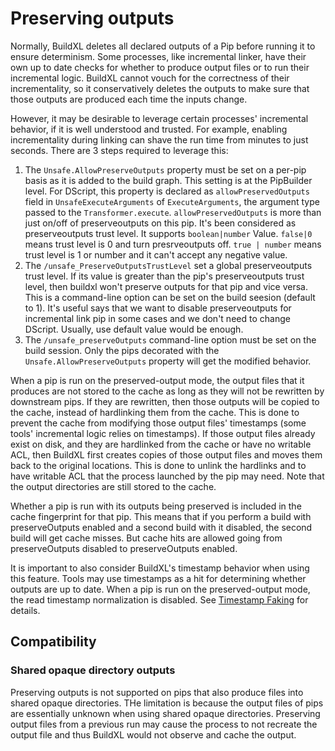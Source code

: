 # Preserving outputs

Normally, BuildXL deletes all declared outputs of a Pip before running it to ensure determinism. Some processes, like incremental linker, have their own up to date checks for whether to produce output files or to run their incremental logic. BuildXL cannot vouch for the correctness of their incrementality, so it conservatively deletes the outputs to make sure that those outputs are produced each time the inputs change.

However, it may be desirable to leverage certain processes' incremental behavior, if it is well understood and trusted. For example, enabling incrementality during linking can shave the run time from minutes to just seconds. There are 3 steps required to leverage this:

1. The `Unsafe.AllowPreserveOutputs` property must be set on a per-pip basis as it is added to the build graph. This setting is at the PipBuilder level. For DScript, this property is declared as `allowPreservedOutputs` field in `UnsafeExecuteArguments` of `ExecuteArguments`, the argument type passed to the `Transformer.execute`. `allowPreservedOutputs` is more than just on/off of preserveoutputs on this pip. It's been considered as preserveoutputs trust level. It supports `boolean|number` Value. `false|0` means trust level is 0 and turn presrveoutputs off. `true | number` means trust level is 1 or number and it can't accept any negative value.
2. The `/unsafe_PreserveOutputsTrustLevel` set a global preserveoutputs trust level. If its value is greater than the pip's preserveoutputs trust level, then buildxl won't preserve outputs for that pip and vice versa. This is a command-line option can be set on the build seesion (default to 1). It's useful says that we want to disable preserveoutputs for incremental link pip in some cases and we don't need to change DScript. Usually, use default value would be enough.
3. The `/unsafe_preserveOutputs` command-line option must be set on the build session. Only the pips decorated with the `Unsafe.AllowPreserveOutputs` property will get the modified behavior.

When a pip is run on the preserved-output mode, the output files that it produces are not stored to the cache as long as they will not be rewritten by downstream pips. If they are rewritten, then those outputs will be copied to the cache, instead of hardlinking them from the cache. This is done to prevent the cache from modifying those output files' timestamps (some tools' incremental logic relies on timestamps). If those output files already exist on disk, and they are hardlinked from the cache or have no writable ACL, then BuildXL first creates copies of those output files and moves them back to the original locations. This is done to unlink the hardlinks and to have writable ACL that the process launched by the pip may need. Note that the output directories are still stored to the cache.

Whether a pip is run with its outputs being preserved is included in the cache fingerprint for that pip. This means that if you perform a build with preserveOutputs enabled and a second build with it disabled, the second build will get cache misses. But cache hits are allowed going from preserveOutputs disabled to preserveOutputs enabled.

It is important to also consider BuildXL's timestamp behavior when using this feature. Tools may use timestamps as a hit for determining whether outputs are up to date. When a pip is run on the preserved-output mode, the read timestamp normalization is disabled. See [Timestamp Faking](Timestamp-Faking.md) for details.

## Compatibility
### Shared opaque directory outputs
Preserving outputs is not supported on pips that also produce files into shared opaque directories. THe limitation is because the output files of pips are essentially unknown when using shared opaque directories. Preserving output files from a previous run may cause the process to not recreate the output file and thus BuildXL would not observe and cache the output.
